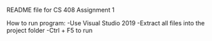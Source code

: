 README file for CS 408 Assignment 1

How to run program:
-Use Visual Studio 2019
-Extract all files into the project folder
-Ctrl + F5 to run
